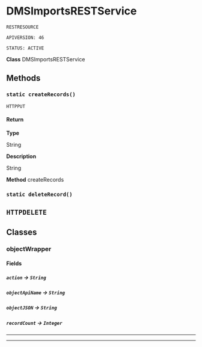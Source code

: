 # DMSImportsRESTService

`RESTRESOURCE`

`APIVERSION: 46`

`STATUS: ACTIVE`



**Class** DMSImportsRESTService

## Methods
### `static createRecords()`

`HTTPPUT`
#### Return

**Type**

String

**Description**

String


**Method** createRecords

### `static deleteRecord()`

`HTTPDELETE`
---
## Classes
### objectWrapper


#### Fields

##### `action` → `String`


##### `objectApiName` → `String`


##### `objectJSON` → `String`


##### `recordCount` → `Integer`


---

---
